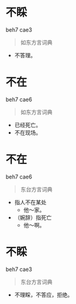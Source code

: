 # 不睬
beh7 cae3
> 如东方言词典
- 不答理。

# 不在
beh7 cae6
> 如东方言词典
- 已经死亡。
- 不在现场。

# 不在
beh7 cae6
> 东台方言词典
- 指人不在某处
  - 他～家。
- （婉辞）指死亡
  - 他～啊。

# 不睬
beh7 cae3
> 东台方言词典
- 不理睬，不答应，拒绝。
